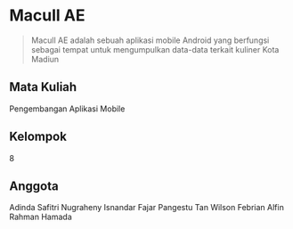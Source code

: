 # Macull AE
> Macull AE adalah sebuah aplikasi mobile Android yang berfungsi sebagai tempat untuk mengumpulkan data-data terkait kuliner Kota Madiun

## Mata Kuliah
Pengembangan Aplikasi Mobile

## Kelompok
8

## Anggota
Adinda Safitri Nugraheny
Isnandar Fajar Pangestu
Tan Wilson Febrian
Alfin Rahman Hamada
